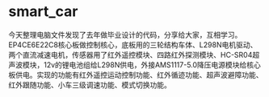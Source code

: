 # smart_car
今天整理电脑文件发现了去年做毕业设计的代码，分享给大家，互相学习。EP4CE6E22C8核心板做控制核心，底板用的三轮结构车体、L298N电机驱动、两个直流减速电机，传感器用了红外遥控模块、四路红外探测模块、HC-SR04超声波模块，12v的锂电池组给L298N供电，外接AMS1117-5.0降压电源模块给核心板供电。实现的功能有红外遥控运动控制功能、红外循迹功能、超声波避障功能、红外跟随功能、小车三级调速功能、模式切换功能。
